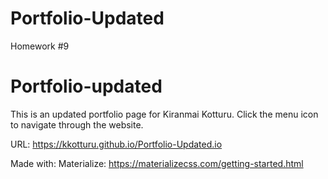 # Portfolio-Updated
Homework #9
# Portfolio-updated
This is an updated portfolio page for Kiranmai Kotturu.
Click the menu icon to navigate through the website.

URL: https://kkotturu.github.io/Portfolio-Updated.io

Made with:
Materialize:
https://materializecss.com/getting-started.html
